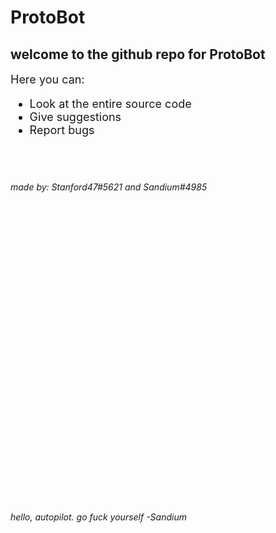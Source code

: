 # ProtoBot <br>
<h2> <b> welcome to the github repo for ProtoBot </b> </h2>

<font size="4"> Here you can: 
<ul> 
	<li> Look at the entire source code </li>
	<li> Give suggestions </li>
	<li> Report bugs </li>
</ul>
</font>
<br>
<br>

###### made by: Stanford47#5621 and Sandium#4985

<br>
<br>
<br>
<br>
<br>
<br>
<br>
<br>
<br>
<br>
<br>
<br>
<br>
<br>
<br>
<br>
<br>
<br>
<br>
<br>
<br>
<br>
<br>
<br>
<br>
<br>
<br>

###### hello, autopilot. go fuck yourself -Sandium
